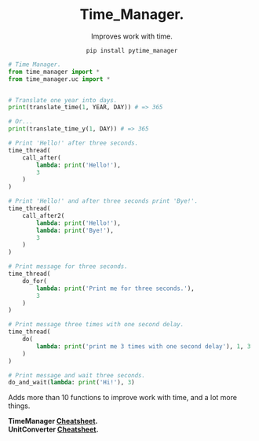 <h1 align="center">Time_Manager.</h1>
<p align="center">Improves work with time.</p>
<p align="center"><code>pip install pytime_manager</code></p>

```python
# Time Manager.
from time_manager import *
from time_manager.uc import *


# Translate one year into days.
print(translate_time(1, YEAR, DAY)) # => 365

# Or...
print(translate_time_y(1, DAY)) # => 365

# Print 'Hello!' after three seconds.
time_thread(
    call_after(
        lambda: print('Hello!'),
        3
    )
)

# Print 'Hello!' and after three seconds print 'Bye!'.
time_thread(
    call_after2(
        lambda: print('Hello!'),
        lambda: print('Bye!'),
        3
    )
)

# Print message for three seconds.
time_thread(
    do_for(
        lambda: print('Print me for three seconds.'),
        3
    )
)

# Print message three times with one second delay.
time_thread(
    do(
        lambda: print('print me 3 times with one second delay'), 1, 3
    )
)

# Print message and wait three seconds.
do_and_wait(lambda: print('Hi!'), 3)
```

Adds more than 10 functions to improve work with time, and a lot more things.

<b>TimeManager <a href="https://github.com/xzripper/time_manager/blob/main/time_manager/__init__.py">Cheatsheet</a>.<br>
UnitConverter <a href="https://github.com/xzripper/time_manager/blob/main/time_manager/uc.py">Cheatsheet</a>.</b>
